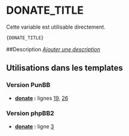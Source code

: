 # DONATE_TITLE


Cette variable est utilisable directement.

```html
{DONATE_TITLE}
```

##Description
[*Ajouter une description*](https://fa-tvars.appspot.com/var/DONATE_TITLE)

## Utilisations dans les templates

### Version PunBB
* __[donate](../tpl/var/punbb/donate.md#readme) :__ lignes [19](../tpl/src/punbb/donate.tpl#L19), [26](../tpl/src/punbb/donate.tpl#L26)

### Version phpBB2
* __[donate](../tpl/var/subsilver/donate.md#readme) :__ ligne [3](../tpl/src/subsilver/donate.tpl#L3)